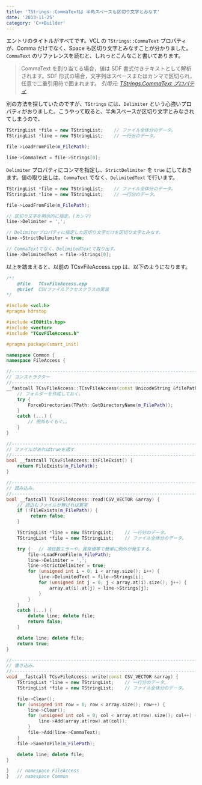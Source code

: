 ```yaml
---
title: 'TStrings::CommaTextは 半角スペースも区切り文字とみなす'
date: '2013-11-25'
category: 'C++Builder'
---
```


エントリのタイトルがすべてです。VCL の `TStrings::CommaText` プロパティが、Comma だけでなく、Space も区切り文字とみなすことが分かりました。`CommaText` のリファレンスを読むと、しれっとこんなこと書いてあります。

> CommaText を割り当てる場合，値は SDF 書式付きテキストとして解析されます。SDF 形式の場合，文字列はスペースまたはカンマで区切られ，任意で二重引用符で囲まれます。
<cite>引用元: [TStrings.CommaText プロパティ](http://docs.embarcadero.com/products/rad_studio/radstudio2007/RS2007_helpupdates/HUpdate4/JA/html/delphivclwin32/Classes_TStrings_CommaText.html)</cite>

別の方法を探していたのですが、`TStrings` には、`Delimiter` という心強いプロパティがおりました。こうやって取ると、半角スペースが区切り文字とみなされてしまうので、

```cpp
TStringList *file = new TStringList;    // ファイル全体分のデータ。
TStringList *line = new TStringList;    // 一行分のデータ。

file->LoadFromFile(m_FilePath);

line->CommaText = file->Strings[0];
```

`Delimiter` プロパティにコンマを指定し、`StrictDelimiter` を `true` にしておきます。値の取り出しは、`CommaText` でなく、`DelimitedText` で行います。

```cpp
TStringList *file = new TStringList;    // ファイル全体分のデータ。
TStringList *line = new TStringList;    // 一行分のデータ。

file->LoadFromFile(m_FilePath);

// 区切り文字を明示的に指定。(カンマ)
line->Delimiter = ',';

// Delimiterプロパティに指定した区切り文字だけを区切り文字とみなす。
line->StrictDelimiter = true;

// CommaTextでなく、DelimitedTextで取り出す。
line->DelimitedText = file->Strings[0];
```

以上を踏まえると、以前の TCsvFileAccess.cpp は、以下のようになります。

```cpp
/*!
    @file   TCsvFileAccess.cpp
    @brief  CSVファイルアクセスクラスの実装
*/

#include <vcl.h>
#pragma hdrstop

#include <IOUtils.hpp>
#include <vector>
#include "TCsvFileAccess.h"

#pragma package(smart_init)

namespace Common {
namespace FileAccess {

//------------------------------------------------------------------------------
// コンストラクター
//------------------------------------------------------------------------------
__fastcall TCsvFileAccess::TCsvFileAccess(const UnicodeString &filePath) : m_FilePath(filePath) {
    // フォルダーを作成しておく。
    try {
        ForceDirectories(TPath::GetDirectoryName(m_FilePath));
    }
    catch (...) {
        // 例外もぐもぐ。。
    }
}

//------------------------------------------------------------------------------
// ファイルがあればtrueを返す
//------------------------------------------------------------------------------
bool __fastcall TCsvFileAccess::isFileExist() {
    return FileExists(m_FilePath);
}

//------------------------------------------------------------------------------
// 読み込み。
//------------------------------------------------------------------------------
bool __fastcall TCsvFileAccess::read(CSV_VECTOR &array) {
    // 読込むファイルが無ければ異常
    if (!FileExists(m_FilePath)) {
         return false;
    }

    TStringList *line = new TStringList;    // 一行分のデータ。
    TStringList *file = new TStringList;    // ファイル全体分のデータ。

    try {   // 項目数エラーや、異常値等で簡単に例外が発生する。
        file->LoadFromFile(m_FilePath);
        line->Delimiter = ',';
        line->StrictDelimiter = true;
        for (unsigned int i = 0; i < array.size(); i++) {
            line->DelimitedText = file->Strings[i];
            for (unsigned int j = 0; j < array.at(i).size(); j++) {
                array.at(i).at(j) = line->Strings[j];
            }
        }
    }
    catch (...) {
        delete line; delete file;
        return false;
    }

    delete line; delete file;
    return true;
}

//------------------------------------------------------------------------------
// 書き込み。
//------------------------------------------------------------------------------
void __fastcall TCsvFileAccess::write(const CSV_VECTOR &array) {
    TStringList *line = new TStringList;    // 一行分のデータ。
    TStringList *file = new TStringList;    // ファイル全体分のデータ。

    file->Clear();
    for (unsigned int row = 0; row < array.size(); row++) {
        line->Clear();
        for (unsigned int col = 0; col < array.at(row).size(); col++) {
            line->Add(array.at(row).at(col));
        }
        file->Add(line->CommaText);
    }
    file->SaveToFile(m_FilePath);

    delete line; delete file;
}

}   // namespace FileAccess
}   // namespace Common
```
